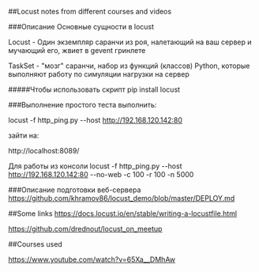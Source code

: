 ##Locust notes from different courses and videos


###Описание
Основные сущности в locust

Locust - Один экземпляр саранчи из роя, налетающий на ваш сервер и мучающий его,
жвиет в gevent гринлете

TaskSet - "мозг" саранчи, набор из функций (классов) Python, которые выполняют работу
по симуляции нагрузки на сервер

#####Чтобы использовать скрипт
pip install locust

###Выполнение простого теста
выполнить:

locust -f http_ping.py --host http://192.168.120.142:80

зайти на:

http://localhost:8089/

Для работы из консоли
locust -f http_ping.py --host http://192.168.120.142:80 --no-web -c 100 -r 100 -n 5000

###Описание подготовки веб-сервера
https://github.com/khramov86/locust_demo/blob/master/DEPLOY.md

##Some links
https://docs.locust.io/en/stable/writing-a-locustfile.html

https://github.com/drednout/locust_on_meetup

##Courses used

https://www.youtube.com/watch?v=65Xa__DMhAw
 
